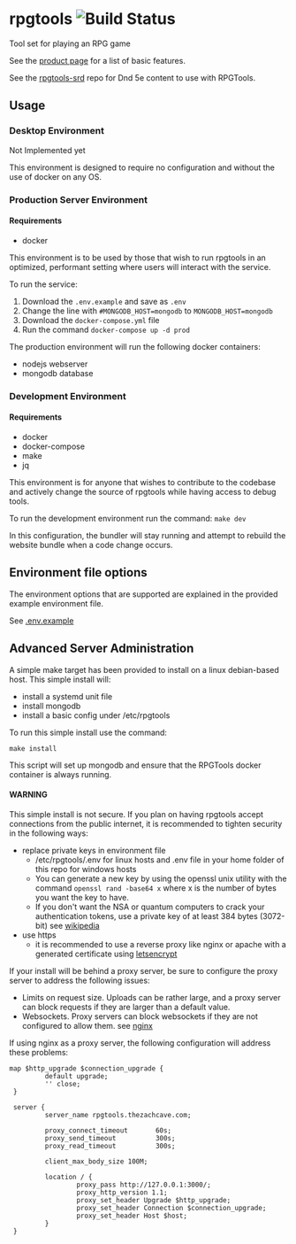 # rpgtools ![Build Status](https://github.com/zachanator070/rpgtools/actions/workflows/cd.yml/badge.svg)

Tool set for playing an RPG game

See the [product page](https://zachanator070.github.io/rpgtools/) for a list of basic features.

See the [rpgtools-srd](https://github.com/zachanator070/rpgtools-srd) repo for Dnd 5e content to use with RPGTools.

## Usage

### Desktop Environment
Not Implemented yet

This environment is designed to require no configuration and without the use of docker on any OS.

### Production Server Environment

#### Requirements

- docker

This environment is to be used by those that wish to run rpgtools in an optimized, performant setting
where users will interact with the service.

To run the service:
1. Download the `.env.example` and save as `.env`
2. Change the line with `#MONGODB_HOST=mongodb` to `MONGODB_HOST=mongodb`
3. Download the `docker-compose.yml` file
4. Run the command `docker-compose up -d prod`

The production environment will run the following docker containers:

- nodejs webserver
- mongodb database

### Development Environment

#### Requirements

- docker
- docker-compose
- make
- jq

This environment is for anyone that wishes to contribute to the codebase and actively change
the source of rpgtools while having access to debug tools.

To run the development environment run the command:
`make dev`


In this configuration, the bundler will stay running and attempt to rebuild the website bundle
when a code change occurs.

## Environment file options

The environment options that are supported are explained in the provided example environment file.

See [.env.example](https://github.com/zachanator070/rpgtools/blob/master/.env.example)

## Advanced Server Administration

A simple make target has been provided to install on a linux debian-based host.
This simple install will:

- install a systemd unit file
- install mongodb
- install a basic config under /etc/rpgtools

To run this simple install use the command:

`make install`

This script will set up mongodb and ensure that the RPGTools docker container is always running.

#### WARNING

This simple install is not secure. If you plan on having rpgtools accept connections from the public internet, it is recommended to tighten security in the following ways:

- replace private keys in environment file
  - /etc/rpgtools/.env for linux hosts and .env file in your home folder of this repo for windows hosts
  - You can generate a new key by using the openssl unix utility with the command `openssl rand -base64 x`
    where x is the number of bytes you want the key to have.
  - If you don't want the NSA or quantum computers to crack your authentication tokens, use a private key
    of at least 384 bytes (3072-bit) see [wikipedia](https://en.wikipedia.org/wiki/Key_size#Asymmetric_algorithm_key_lengths)
- use https
  - it is recommended to use a reverse proxy like nginx or apache with a generated certificate
    using [letsencrypt](https://letsencrypt.org/)

If your install will be behind a proxy server, be sure to configure the proxy server to address the following issues:

- Limits on request size. Uploads can be rather large, and a proxy server can block requests if they are larger than
  a default value.
- Websockets. Proxy servers can block websockets if they are not configured to allow them. see [nginx](http://nginx.org/en/docs/http/websocket.html)

If using nginx as a proxy server, the following configuration will address these problems:

```
map $http_upgrade $connection_upgrade {
         default upgrade;
         '' close;
 }

 server {
         server_name rpgtools.thezachcave.com;

         proxy_connect_timeout       60s;
         proxy_send_timeout          300s;
         proxy_read_timeout          300s;

         client_max_body_size 100M;

         location / {
                 proxy_pass http://127.0.0.1:3000/;
                 proxy_http_version 1.1;
                 proxy_set_header Upgrade $http_upgrade;
                 proxy_set_header Connection $connection_upgrade;
                 proxy_set_header Host $host;
         }
 }
```


